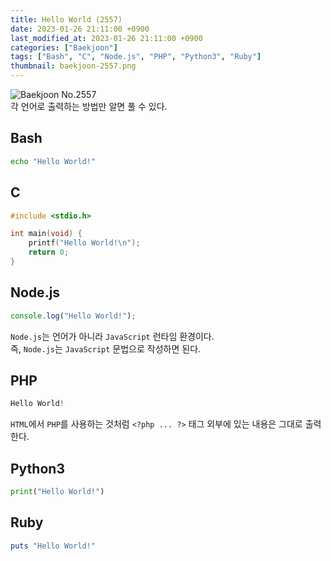 ```yaml
---
title: Hello World (2557)
date: 2023-01-26 21:11:00 +0900
last_modified_at: 2023-01-26 21:11:00 +0900
categories: ["Baekjoon"]
tags: ["Bash", "C", "Node.js", "PHP", "Python3", "Ruby"]
thumbnail: baekjoon-2557.png
---
```


![Baekjoon No.2557](baekjoon-2557.png)  
각 언어로 출력하는 방법만 알면 풀 수 있다.

## Bash
```bash
echo "Hello World!"
```

## C
```c
#include <stdio.h>

int main(void) {
	printf("Hello World!\n");
	return 0;
}
```

## Node.js
```javascript
console.log("Hello World!");
```
`Node.js`는 언어가 아니라 `JavaScript` 런타임 환경이다.  
즉, `Node.js`는 `JavaScript` 문법으로 작성하면 된다.

## PHP
```php
Hello World!
```
`HTML`에서 `PHP`를 사용하는 것처럼 `<?php ... ?>` 태그 외부에 있는 내용은 그대로 출력한다.

## Python3
```python
print("Hello World!")
```

## Ruby
```ruby
puts "Hello World!"
```
